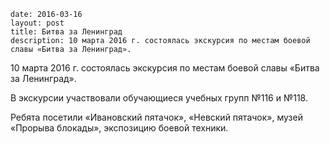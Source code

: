 ```
date: 2016-03-16
layout: post
title: Битва за Ленинград
description: 10 марта 2016 г. состоялась экскурсия по местам боевой славы «Битва за Ленинград».
```


10 марта 2016 г. состоялась экскурсия по местам боевой славы «Битва за Ленинград».

В экскурсии участвовали обучающиеся учебных групп №116 и №118.

Ребята посетили «Ивановский пятачок», «Невский пятачок», музей «Прорыва блокады», экспозицию боевой техники.
